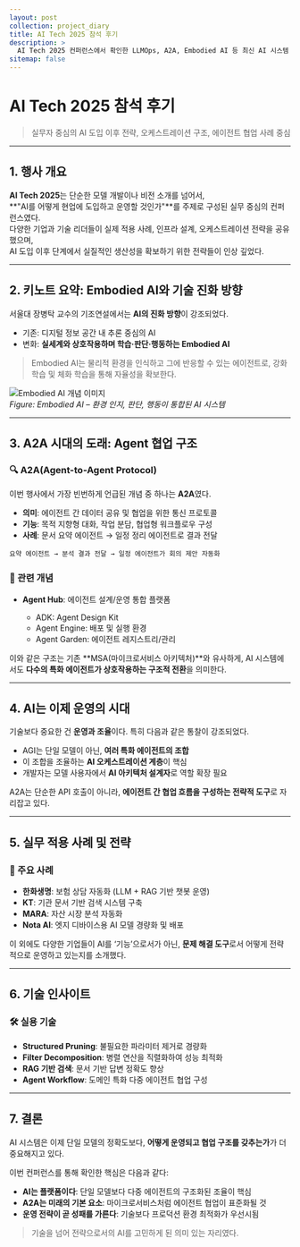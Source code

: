 ```yaml
---
layout: post
collection: project_diary
title: AI Tech 2025 참석 후기
description: >
  AI Tech 2025 컨퍼런스에서 확인한 LLMOps, A2A, Embodied AI 등 최신 AI 시스템 운영 전략
sitemap: false
---
```


# AI Tech 2025 참석 후기

> 실무자 중심의 AI 도입 이후 전략, 오케스트레이션 구조, 에이전트 협업 사례 중심

---

## 1. 행사 개요

**AI Tech 2025**는 단순한 모델 개발이나 비전 소개를 넘어서,  
**"AI를 어떻게 현업에 도입하고 운영할 것인가"**를 주제로 구성된 실무 중심의 컨퍼런스였다.  
다양한 기업과 기술 리더들이 실제 적용 사례, 인프라 설계, 오케스트레이션 전략을 공유했으며,  
AI 도입 이후 단계에서 실질적인 생산성을 확보하기 위한 전략들이 인상 깊었다.

---

## 2. 키노트 요약: Embodied AI와 기술 진화 방향

서울대 장병탁 교수의 기조연설에서는 **AI의 진화 방향**이 강조되었다.

- 기존: 디지털 정보 공간 내 추론 중심의 AI
- 변화: **실세계와 상호작용하며 학습·판단·행동하는 Embodied AI**

> Embodied AI는 물리적 환경을 인식하고 그에 반응할 수 있는 에이전트로, 강화학습 및 체화 학습을 통해 자율성을 확보한다.

![Embodied AI 개념 이미지](https://github-production-user-asset-6210df.s3.amazonaws.com/82145661/448164887-76d2879b-b852-4e1e-95b9-715a1a9c824a.png?X-Amz-Algorithm=AWS4-HMAC-SHA256&X-Amz-Credential=AKIAVCODYLSA53PQK4ZA%2F20250528%2Fus-east-1%2Fs3%2Faws4_request&X-Amz-Date=20250528T010443Z&X-Amz-Expires=300&X-Amz-Signature=3e1da1f9900847a113d2f60899f7bde3f20244757464ad5a77b3ec544728e0ed&X-Amz-SignedHeaders=host)  
_Figure: Embodied AI – 환경 인지, 판단, 행동이 통합된 AI 시스템_

---

## 3. A2A 시대의 도래: Agent 협업 구조

### 🔍 A2A(Agent-to-Agent Protocol)

이번 행사에서 가장 빈번하게 언급된 개념 중 하나는 **A2A**였다.

- **의미**: 에이전트 간 데이터 공유 및 협업을 위한 통신 프로토콜
- **기능**: 목적 지향형 대화, 작업 분담, 협업형 워크플로우 구성
- **사례**: 문서 요약 에이전트 → 일정 정리 에이전트로 결과 전달

```text
요약 에이전트 → 분석 결과 전달 → 일정 에이전트가 회의 제안 자동화
```

### 🧩 관련 개념

- **Agent Hub**: 에이전트 설계/운영 통합 플랫폼

  - ADK: Agent Design Kit
  - Agent Engine: 배포 및 실행 환경
  - Agent Garden: 에이전트 레지스트리/관리

이와 같은 구조는 기존 \*\*MSA(마이크로서비스 아키텍처)\*\*와 유사하게,
AI 시스템에서도 **다수의 특화 에이전트가 상호작용하는 구조적 전환**을 의미한다.

---

## 4. AI는 이제 운영의 시대

기술보다 중요한 건 **운영과 조율**이다. 특히 다음과 같은 통찰이 강조되었다.

- AGI는 단일 모델이 아닌, **여러 특화 에이전트의 조합**
- 이 조합을 조율하는 **AI 오케스트레이션 계층**이 핵심
- 개발자는 모델 사용자에서 **AI 아키텍처 설계자**로 역할 확장 필요

A2A는 단순한 API 호출이 아니라, **에이전트 간 협업 흐름을 구성하는 전략적 도구**로 자리잡고 있다.

---

## 5. 실무 적용 사례 및 전략

### 📌 주요 사례

- **한화생명**: 보험 상담 자동화 (LLM + RAG 기반 챗봇 운영)
- **KT**: 기관 문서 기반 검색 시스템 구축
- **MARA**: 자산 시장 분석 자동화
- **Nota AI**: 엣지 디바이스용 AI 모델 경량화 및 배포

이 외에도 다양한 기업들이 AI를 ‘기능’으로서가 아닌,
**문제 해결 도구**로서 어떻게 전략적으로 운영하고 있는지를 소개했다.

---

## 6. 기술 인사이트

### 🛠️ 실용 기술

- **Structured Pruning**: 불필요한 파라미터 제거로 경량화
- **Filter Decomposition**: 병렬 연산을 직렬화하여 성능 최적화
- **RAG 기반 검색**: 문서 기반 답변 정확도 향상
- **Agent Workflow**: 도메인 특화 다중 에이전트 협업 구성

---

## 7. 결론

AI 시스템은 이제 단일 모델의 정확도보다,
**어떻게 운영되고 협업 구조를 갖추는가**가 더 중요해지고 있다.

이번 컨퍼런스를 통해 확인한 핵심은 다음과 같다:

- **AI는 플랫폼이다**: 단일 모델보다 다중 에이전트의 구조화된 조율이 핵심
- **A2A는 미래의 기본 요소**: 마이크로서비스처럼 에이전트 협업이 표준화될 것
- **운영 전략이 곧 성패를 가른다**: 기술보다 프로덕션 환경 최적화가 우선시됨

> 기술을 넘어 전략으로서의 AI를 고민하게 된 의미 있는 자리였다.
